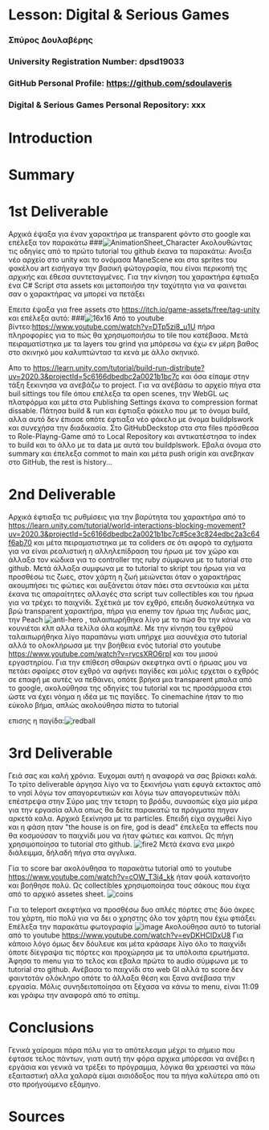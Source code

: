 # Lesson: Digital & Serious Games

### Σπύρος Δουλαβέρης
### University Registration Number: dpsd19033
### GitHub Personal Profile: https://github.com/sdoulaveris
### Digital & Serious Games Personal Repository: xxx

# Introduction

# Summary


# 1st Deliverable
Αρχικά έψαξα για έναν χαρακτήρα με transparent φόντο στο google και επέλεξα τον παρακάτω
###![AnimationSheet_Character](https://user-images.githubusercontent.com/101328993/200038740-4da2f50c-6ffe-416a-9b56-92801acaf34f.png)
Ακολουθώντας τις οδηγίες από το πρώτο tutorial του github έκανα τα παρακάτω:
Ανοιξα νέο αρχείο στο unity και το ονόμασα ΜaneScene και στα sprites του φακέλου art εισήγαγα την βασική φώτογραφία, που είναι περικοπή της αρχικής και έθεσα συντεταγμένες. Για την κίνηση του χαρακτήρα έφτιαξα ένα C# Script στα assets και μεταποιήσα την ταχύτητα για να φαινεται σαν ο χαρακτήρας να μπορεί να πετάξει

Επειτα έψαξα για free assets στο https://itch.io/game-assets/free/tag-unity και επέλεξα αυτό:
###![16x16](https://user-images.githubusercontent.com/101328993/200041641-cd4892e0-245d-46a9-a168-dfa96f72905a.png)
Από το youtube βίντεο:https://www.youtube.com/watch?v=DTp5zi8_u1U
πήρα πληροφορίες για το πώς θα χρησιμοποιήσω το tile που κατέβασα.
Μετά πειραματίστηκα με τα layers του grind για μπόρεσω να έχω εν μέρη βαθος στο σκινηκό μου καλυπτώντασ τα κενά με άλλο σκηνικό.

Aπο το https://learn.unity.com/tutorial/build-run-distribute?uv=2020.3&projectId=5c6166dbedbc2a0021b1bc7c και όσα είπαμε στην τάξη ξεκινησα να ανεβάζω το project. Για να ανέβάσω το αρχείο πήγα στα buil sittings του file όπου επέλεξα τα open scenes, την WebGL ως πλατφόρμα και μέτα στα Publishing Settings έκανα το compression format dissable. Πάτησα build & run και έφτιαξα φάκελο που με το όνομα build, αλλα αυτό δεν έπιασε οπότε έφτιαξα νέο φάκελο με όνομα buildplswork και συνεχήσα την διαδικασία. Στο GitHubDeckstop στα στα files πρόσθεσα το Role-Playng-Game από το Local Repository και αντικατέστησα το index το build και το άλλο με τα data με αυτά του buildplswork. Eβαλα όνομα στο summary και έπελεξα commot to main και μέτα push origin και ανεβηκαν στο GitHub, the rest is history...




# 2nd Deliverable
Αρχικά έφτιαξα τις ρυθμίσεις για την βαρύτητα του χαρακτήρα από το https://learn.unity.com/tutorial/world-interactions-blocking-movement?uv=2020.3&projectId=5c6166dbedbc2a0021b1bc7c#5ce3c824edbc2a3c64f6ab70 και μέτα πειραματιστηκα με τα coliders σε ότι αφορά τα σχήματα για να είναι ρεαλιστική η αλληλεπίδραση του ήρωα με τον χώρο και άλλαξα τον κώδικα για το controller της ruby σύμφωνα με το tutorial στο github. Μετά άλλαξα συμφωνα με το tutorial το skript του ήρωα για να προσθέσω τις ζωες, στον χάρτη η ζωή μειώνεται όταν ο χαρακτήρας ακουμπήσει τις φώτιες και αυξάνεται όταν πάει στα σεντούκια και μέτα έκανα τις απαραίτητες αλλαγές στα script των collectibles και του ήρωα για να τρέχει το παιχνίδι. Σχέτικά με τον εχθρό, επειδη δυσκολεύτηκα να βρώ transparent χαρακτήρα, πήρα για enemy τον ήρωα της Λυδιας μας, την Peach ![anti-hero](https://user-images.githubusercontent.com/101328993/208090568-fda3b8fd-10be-4919-be1c-699fd786a24b.png) , ταλαιπωρήθηκα λίγο με το πώσ θα την κάνω να κουνιέται κλπ αλλα τελίλα όλα κομπλέ. Mε την κίνηση του εχθρού ταλαιπωρήθηκα λίγο παραπάνω γιατι υπήρχε μια ασυνέχια στο tutorial αλλά το ολοκλήρωσα με την βοήθεια ενός tutorial στο youtube https://www.youtube.com/watch?v=rycsXRO6rpI και του μισού εργαστηρίου. Για την επίθεση σθαιρών σκεφτηκα αντί ο ήρωας μου να πετάει σφαίρες στον εχθρό να αφήνει παγίδες και μόλις ερχεται ο εχθρός σε επαφή με αυτές να πεθάινει, οπότε βρήκα μια transparent μπαλα από το google, ακολούθησα της οδηγίες του tutorial και τις προσάρμοσα ετσι ώστε να έχει νόημα η ιδέα με τις παγίδες. Το cinemachine ήταν το πιο εύκολο βήμα, απλώς ακολούθησα πίστα το tutorial

επισης η παγίδα:![redball](https://user-images.githubusercontent.com/101328993/208092838-03c270fd-7c71-4dc9-9ec5-2b501651cd2d.png)



# 3rd Deliverable 
Γειά σας και καλή χρόνια. Έυχομαι αυτή η αναφορά να σας βρίσκει καλά. Το τρίτο deliverable άργησα λίγο να το ξεκινήσω γιατι εφυγά εκτακτος από το νησί λόγω τον απαγορευτικών και λόγω των απαγορευτικών πάλι επέστρεψα στην Σύρο μας την τεταρη το βράδυ, συναοπώς είχα μία μέρα για την εργασία αλλα οπως θα δείτε παρακατώ τα πράγματα πηγαν αρκετά καλα. 
Αρχικά ξεκίνησα με τα particles. Eπειδή είχα αγχωθεί λίγο και η φάση ηταν "the house is on fire, god is dead" έπελεξα τα effects που θα κοσμούσαν το παιχνίδι μου να ήταν φώτιες και καπνοι. Ως πήγη χρησιμοποίησα το tutorial στο github.
![fire2](https://user-images.githubusercontent.com/101328993/212276008-caab2c1f-4947-47bc-96ad-dd3b773847be.png)
Μετά έκανα ενα μικρό διάλειμμα, δήλαδή πήγα στα αγγλικα.

Γία το score bar ακολόυθησα το παρακάτω tutorial από το youtube https://www.youtube.com/watch?v=cOW_T3i4_kk ήταν φούλ κατανοήτο και βοήθησε πολύ. Ως collectibles χρησιμοποίησα τους σάκους που έιχα από το αρχικό assetes sheet.
![coins](https://user-images.githubusercontent.com/101328993/212278201-49f2277f-53a2-45ba-adc4-d914abdbe130.png)

Για το teleport σκεφτήκα να προσθέσω δυο απλές πόρτες στις δύο άκρες του χάρτη, πίο πολύ για να δει ο χρηστης όλο τον χάρτη που έχω φτιάξει.
Επέλεξα την παρακάτω φωτογραφία
![image](https://user-images.githubusercontent.com/101328993/212279702-04dfcb06-9f72-402d-bc88-fb697277ff75.png)
Ακολούθησα αυτό το tutorial από το youtube https://www.youtube.com/watch?v=evDKHClDxU8
Για κάποιο λόγο όμως δεν δόυλευε και μέτα κράσαρε λίγο όλο το παιχνίδι όποτε δίεγραψα τις πόρτες και προχώρησα με τα υπόλοιπα ερωτήματα.
Άφησα το menu για το τελος και εβαλα πρώτα το audio σύμφωνα με το tutorial στο github.
Ανέβασα το παιχνίδι στο web Gl αλλά το score δεν φαιντοτάν ολόκληρο οπότε το άλλαξα θέση και ξανα ανέβασα την εργασία. Μόλις συνηδειτοποίησα οτι ξέχασα να κάνω το menu, είναι 11:09 και γράφω την αναφορά από το σπίτιμ.

# Conclusions
Γενικά χαίρομαι πάρα πόλυ για το απότελεσμα μέχρι το σήμειο που έφτασε τελος πάντων, γιατι αυτή την φόρα αρχικα μπόρεσαι να ανέβει η εργάσια και γενικά να τρέξει το πρόγραμμα, λόγικα θα χρειαστεί να πάω εξαιταστική αλλα χαλαρά είμαι αισιόδοξος που τα πήγα καλύτερα από οτι στο προήγούμενο εξάμηνο.

# Sources
